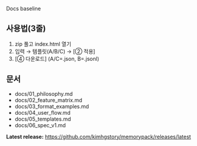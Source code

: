 Docs baseline
## 사용법(3줄)
1) zip 풀고 index.html 열기
2) 입력 → 템플릿(A/B/C) → [② 적용]
3) [④ 다운로드] (A/C=.json, B=.jsonl)

## 문서
- docs/01_philosophy.md
- docs/02_feature_matrix.md
- docs/03_format_examples.md
- docs/04_user_flow.md
- docs/05_templates.md
- docs/06_spec_v1.md

**Latest release:** https://github.com/kimhgstory/memorypack/releases/latest

